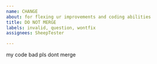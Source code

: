 ```yaml
---
name: CHANGE
about: for flexing ur improvements and coding abilities
title: DO NOT MERGE
labels: invalid, question, wontfix
assignees: SheepTester

---
```


my code bad pls dont merge

